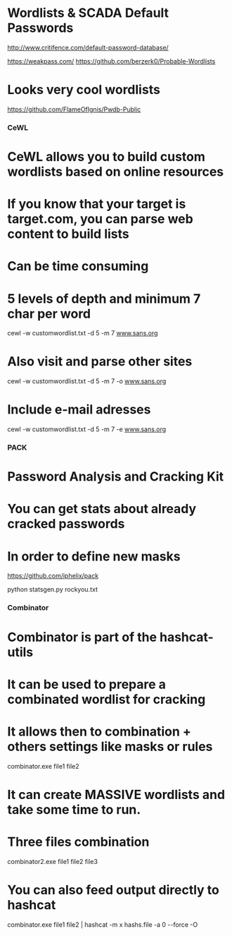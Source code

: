 # Wordlists & SCADA Default Passwords

http://www.critifence.com/default-password-database/

https://weakpass.com/
https://github.com/berzerk0/Probable-Wordlists

# Looks very cool wordlists

https://github.com/FlameOfIgnis/Pwdb-Public

### CeWL

# CeWL allows you to build custom wordlists based on online resources

# If you know that your target is target.com, you can parse web content to build lists

# Can be time consuming

# 5 levels of depth and minimum 7 char per word

cewl -w customwordlist.txt -d 5 -m 7 www.sans.org

# Also visit and parse other sites

cewl -w customwordlist.txt -d 5 -m 7 -o www.sans.org

# Include e-mail adresses

cewl -w customwordlist.txt -d 5 -m 7 -e www.sans.org

### PACK

# Password Analysis and Cracking Kit

# You can get stats about already cracked passwords

# In order to define new masks

https://github.com/iphelix/pack

python statsgen.py rockyou.txt

### Combinator

# Combinator is part of the hashcat-utils

# It can be used to prepare a combinated wordlist for cracking

# It allows then to combination + others settings like masks or rules

combinator.exe file1 file2

# It can create MASSIVE wordlists and take some time to run.

# Three files combination

combinator2.exe file1 file2 file3

# You can also feed output directly to hashcat

combinator.exe file1 file2 | hashcat -m x hashs.file -a 0 --force -O